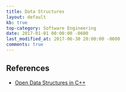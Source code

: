 ```yaml
---
title: Data Structures
layout: default
kb: true
top-category: Software Engineering
date: 2017-01-01 00:00:00 -0600
last_modified_at: 2017-06-30 20:00:00 -0600
comments: true
---
```


## References

* [Open Data Structures in C++](http://opendatastructures.org/ods-cpp/)
